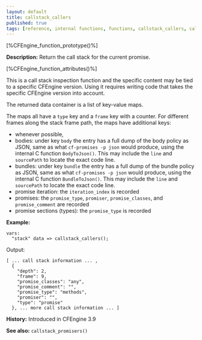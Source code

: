 ```yaml
---
layout: default
title: callstack_callers
published: true
tags: [reference, internal functions, functions, callstack_callers, call, stack, debugging]
---
```


[%CFEngine_function_prototype()%]

**Description:** Return the call stack for the current promise.

[%CFEngine_function_attributes()%]

This is a call stack inspection function and the specific content may be tied
to a specific CFEngine version. Using it requires writing code that takes the
specific CFEngine version into account.

The returned data container is a list of key-value maps.

The maps all have a `type` key and a `frame` key with a counter. For different
frames along the stack frame path, the maps have additional keys:

* whenever possible,
* bodies: under key `body` the entry has a full dump of the body policy as JSON, same as what `cf-promises -p json` would produce, using the internal C function `BodyToJson()`. This may include the `line` and `sourcePath` to locate the exact code line.
* bundles: under key `bundle` the entry has a full dump of the bundle policy as JSON, same as what `cf-promises -p json` would produce, using the internal C function `BundleToJson()`. This may include the `line` and `sourcePath` to locate the exact code line.
* promise iteration: the `iteration_index` is recorded
* promises: the `promise_type`, `promiser`, `promise_classes`, and `promise_comment` are recorded
* promise sections (types): the `promise_type` is recorded

**Example:**

```cf3
vars:
  "stack" data => callstack_callers();
```

Output:

```
[ ... call stack information ... ,
  {
    "depth": 2,
    "frame": 9,
    "promise_classes": "any",
    "promise_comment": "",
    "promise_type": "methods",
    "promiser": "",
    "type": "promise"
  }, ... more call stack information ... ]
```

**History:** Introduced in CFEngine 3.9

**See also:** `callstack_promisers()`
